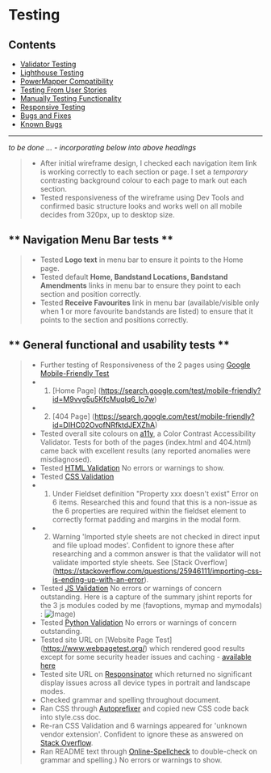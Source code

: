# Testing
## Contents
+ [Validator Testing](#validator-testing)
+ [Lighthouse Testing](#lighthouse-testing)
+ [PowerMapper Compatibility](#powermapper-compatibility)
+ [Testing From User Stories](#testing-from-user-stories)
+ [Manually Testing Functionality](#manually-testing-functionality)
+ [Responsive Testing](#responsive-testing)
+ [Bugs and Fixes](#bugs-and-fixes)
+ [Known Bugs](#known-bugs)
---

 *to be done ... - incorporating below into above headings*


 

> - After initial wireframe design, I checked each navigation item link is working correctly to each section or page. I set a _temporary_ contrasting background colour to each page to mark out each section.
> - Tested responsiveness of the wireframe using Dev Tools and confirmed basic structure looks and works well on all mobile decides from 320px, up to desktop size.

## ** Navigation Menu Bar tests **
> - Tested **Logo text** in menu bar to ensure it points to the Home page.
> - Tested default **Home, Bandstand Locations, Bandstand Amendments** links in menu bar to ensure they point to each section and position correctly.
> - Tested **Receive Favourites** link in menu bar (available/visible only when 1 or more favourite bandstands are listed) to ensure that it points to the section and positions correctly.

## ** General functional and usability tests **
> - Further testing of Responsiveness of the 2 pages using [Google Mobile-Friendly Test](https://search.google.com/test/mobile-friendly)
> - 1. [Home Page] (https://search.google.com/test/mobile-friendly?id=M9vvg5u5KfcMuqIq6_Io7w)
> - 2. [404 Page] (https://search.google.com/test/mobile-friendly?id=DIHC02OvofNRfktdJEXZhA)
> - Tested overall site colours on [a11y](https://color.a11y.com/), a Color Contrast Accessibility Validator. Tests for both of the pages (index.html and 404.html) came back with excellent results (any reported anomalies were misdiagnosed).
> - Tested [HTML Validation](https://validator.w3.org/) No errors or warnings to show.
> - Tested [CSS Validation](https://jigsaw.w3.org/css-validator/)
> - 1.  Under Fieldset definition "Property xxx doesn't exist" Error on 6 items. Researched this and found that this is a non-issue as the 6 properties are required within the fieldset element to correctly format padding and margins in the modal form.
> - 2.  Warning 'Imported style sheets are not checked in direct input and file upload modes'. Confident to ignore these after researching and a common answer is that the validator will not validate imported style sheets. See [Stack Overflow] (https://stackoverflow.com/questions/25946111/importing-css-is-ending-up-with-an-error).
> - Tested [JS Validation](https://jshint.com/) No errors or warnings of concern outstanding. 
>   Here is a capture of the summary jshint reports for the 3 js modules coded by me (favoptions, mymap and mymodals) :
>   ![Image](/assets/images/jshint_reports_for_my_js_modules.png))
> - Tested [Python Validation](https://pylint.org/) No errors or warnings of concern outstanding. 
> - Tested site URL on [Website Page Test] (https://www.webpagetest.org/) which rendered good results except for some security header issues and caching - [available here](https://www.webpagetest.org/result/210629_AiDcK9_a9f4e72a2362574c9bb5d539805b4dfc/)
> - Tested site URL on [Responsinator](http://www.responsinator.com/) which returned no significant display issues across all device types in portrait and landscape modes.
> - Checked grammar and spelling throughout document.
> - Ran CSS through [Autoprefixer](https://autoprefixer.github.io/) and copied new CSS code back into style.css doc.
> - Re-ran CSS Validation and 6 warnings appeared for 'unknown vendor extension'. Confident to ignore these as answered on [Stack Overflow](https://stackoverflow.com/questions/5271955/css-parse-errors-from-a-generated-stylesheet).
> - Ran README text through [Online-Spellcheck](https://www.online-spellcheck.com/) to double-check on grammar and spelling.) No errors or warnings to show.
